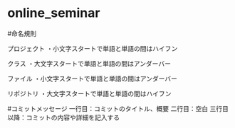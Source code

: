 # online_seminar

#命名規則

プロジェクト
・小文字スタートで単語と単語の間はハイフン

クラス
・大文字スタートで単語と単語の間はアンダーバー

ファイル
・小文字スタートで単語と単語の間はアンダーバー

リポジトリ
・大文字スタートで単語と単語の間はハイフン

#コミットメッセージ
一行目：コミットのタイトル、概要
二行目：空白
三行目以降：コミットの内容や詳細を記入する
